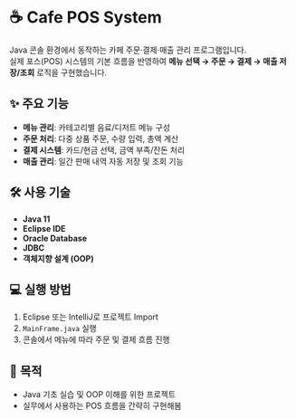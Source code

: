 # ☕ Cafe POS System

Java 콘솔 환경에서 동작하는 카페 주문·결제·매출 관리 프로그램입니다.  
실제 포스(POS) 시스템의 기본 흐름을 반영하여 **메뉴 선택 → 주문 → 결제 → 매출 저장/조회** 로직을 구현했습니다.



## ✨ 주요 기능

- **메뉴 관리**: 카테고리별 음료/디저트 메뉴 구성
- **주문 처리**: 다중 상품 주문, 수량 입력, 총액 계산
- **결제 시스템**: 카드/현금 선택, 금액 부족/잔돈 처리
- **매출 관리**: 일간 판매 내역 자동 저장 및 조회 기능



## 🛠 사용 기술
- **Java 11**
- **Eclipse IDE**
- **Oracle Database**
- **JDBC**
- **객체지향 설계 (OOP)**


## 💻 실행 방법

1. Eclipse 또는 IntelliJ로 프로젝트 Import
2. `MainFrame.java` 실행
3. 콘솔에서 메뉴에 따라 주문 및 결제 흐름 진행


## 📌 목적

- Java 기초 실습 및 OOP 이해를 위한 프로젝트
- 실무에서 사용하는 POS 흐름을 간략히 구현해봄
